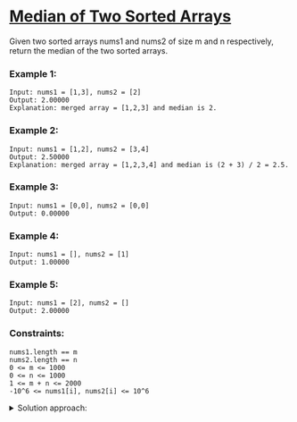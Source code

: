 # [Median of Two Sorted Arrays](https://leetcode.com/problems/median-of-two-sorted-arrays/)

Given two sorted arrays nums1 and nums2 of size m and n respectively, return the median of the two sorted arrays.

 

### Example 1:

    Input: nums1 = [1,3], nums2 = [2]  
    Output: 2.00000  
    Explanation: merged array = [1,2,3] and median is 2.

### Example 2:

    Input: nums1 = [1,2], nums2 = [3,4]  
    Output: 2.50000  
    Explanation: merged array = [1,2,3,4] and median is (2 + 3) / 2 = 2.5.

### Example 3:

    Input: nums1 = [0,0], nums2 = [0,0]  
    Output: 0.00000

### Example 4:

    Input: nums1 = [], nums2 = [1]  
    Output: 1.00000

### Example 5:

    Input: nums1 = [2], nums2 = []  
    Output: 2.00000

 

### Constraints:

    nums1.length == m
    nums2.length == n
    0 <= m <= 1000
    0 <= n <= 1000
    1 <= m + n <= 2000
    -10^6 <= nums1[i], nums2[i] <= 10^6

<details>
<summary>Solution approach:</summary>
To get the median of the two combined lists, we want the middle value in the length of the two lists, so the (m+n)/2 value. For this, iterate over the lists from the beginning 
  comparing the values and updating indices accordingly, as if we were moving along the combined sorted list until reaching the middle point. Some things to consider is that one 
  list might reach the end before the other, or that the combined list has even length and the median is thus the average of the two middle values.
</details>
